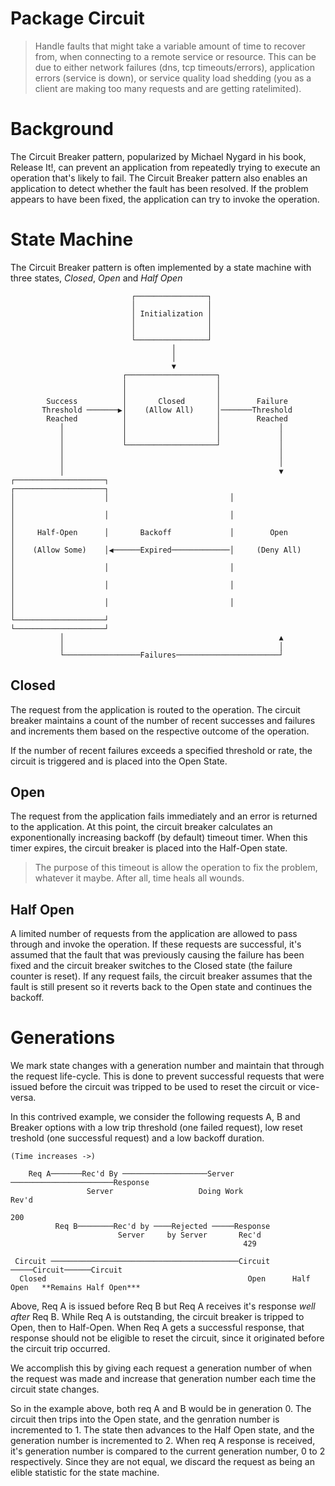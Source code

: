 Package Circuit
===============

> Handle faults that might take a variable amount of time to recover from,
when connecting to a remote service or resource. This can be due to either network
failures (dns, tcp timeouts/errors), application errors (service is down), or service quality
load shedding (you as a client are making too many requests and are getting ratelimited).

# Background
The Circuit Breaker pattern, popularized by Michael Nygard in his book, Release It!,
can prevent an application from repeatedly trying to execute an operation that's likely to fail.
The Circuit Breaker pattern also enables an application to detect whether the fault has been resolved.
If the problem appears to have been fixed, the application can try to invoke the operation.

# State Machine
The Circuit Breaker pattern is often implemented by a state machine with three states,
*Closed*, *Open* and *Half Open*

```
                           ┌────────────────┐                          
                           │                │                          
                           │ Initialization │                          
                           │                │                          
                           │                │                          
                           └────────────────┘                          
                                    │                                  
                                    │                                  
                                    ▼                                  
                         ┌────────────────────┐                        
                         │                    │                        
                         │                    │                        
        Success          │       Closed       │        Failure         
       Threshold ───────▶│    (Allow All)     │───────Threshold        
        Reached          │                    │        Reached         
           │             │                    │             │          
           │             │                    │             │          
           │             └────────────────────┘             │          
           │                                                │          
           │                                                │          
           │                                                ▼          
┌────────────────────┐                           ┌────────────────────┐
│                    │                           │                    │
│                    │                           │                    │
│     Half-Open      │       Backoff             │        Open        │
│    (Allow Some)    │◀──────Expired─────────────│     (Deny All)     │
│                    │                           │                    │
│                    │                           │                    │
│                    │                           │                    │
└────────────────────┘                           └────────────────────┘
           │                                                ▲          
           │                                                │          
           └─────────────────Failures───────────────────────┘          
```

## Closed
The request from the application is routed to the operation. The circuit breaker
maintains a count of the number of recent successes and failures and increments
them based on the respective outcome of the operation.

If the number of recent failures exceeds a specified threshold or rate, the circuit is
triggered and is placed into the Open State.

## Open
The request from the application fails immediately and an error is returned to the application.
 At this point, the circuit breaker calculates an exponentionally increasing backoff (by default)
timeout timer. When this timer expires, the circuit breaker is placed into the Half-Open state.

> The purpose of this timeout is allow the operation to fix the problem, whatever it maybe.
After all, time heals all wounds.


## Half Open
A limited number of requests from the application are allowed to pass through and invoke the operation.
If these requests are successful, it's assumed that the fault that was previously causing the
failure has been fixed and the circuit breaker switches to the Closed state (the failure counter is reset).
If any request fails, the circuit breaker assumes that the fault is still present
so it reverts back to the Open state and continues the backoff.

# Generations

We mark state changes with a generation number and maintain that through the request
life-cycle. This is done to prevent successful requests that were issued before
the circuit was tripped to be used to reset the circuit or vice-versa.

In this contrived example, we consider the following requests A, B and Breaker options
with a low trip threshold (one failed request), low reset treshold (one successful request)
and a low backoff duration.

```
(Time increases ->)

    Req A───────Rec'd By ───────────────────Server ───────────────────────Response    
                 Server                   Doing Work                       Rev'd      
                                                                            200       
          Req B────────Rec'd by ────Rejected ─────Response                            
                        Server     by Server       Rec'd                              
                                                    429                               
                                                                                      
 Circuit ──────────────────────────────────────────Circuit ─────Circuit──────Circuit  
  Closed                                             Open      Half Open   **Remains Half Open***
```

Above, Req A is issued before Req B but Req A receives it's response _well after_
Req B. While Req A is outstanding, the circuit breaker is tripped to Open, then to
Half-Open. When Req A gets a successful response, that response should not be eligible
to reset the circuit, since it originated before the circuit trip occurred.

We accomplish this by giving each request a generation number of when the request was
made and increase that generation number each time the circuit state changes.

So in the example above, both req A and B would be in generation 0. The circuit then trips
into the Open state, and the genration number is incremented to 1. The state then advances
to the Half Open state, and the generation number is incremented to 2. When req A response is received,
it's generation number is compared to the current generation number, 0 to 2 respectively.
Since they are not equal, we discard the request as being an elible statistic for the state machine.
